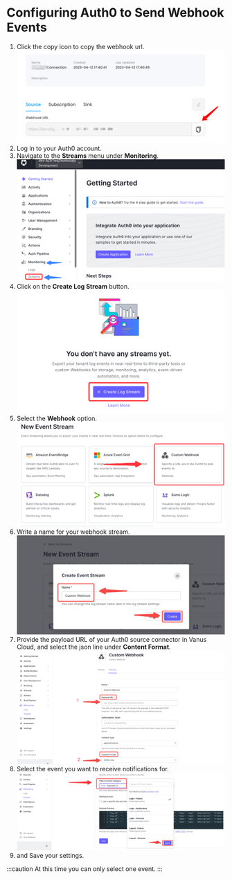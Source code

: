 # **Configuring Auth0 to Send Webhook Events**

1. Click the copy icon to copy the webhook url.
   ![getLink](images/getlink.png)
2. Log in to your Auth0 account.
3. Navigate to the **Streams** menu under **Monitoring**.
![img.png](images/img.png)
4. Click on the **Create Log Stream** button.
   ![img_1.png](images/img_1.png)
5. Select the **Webhook** option.
   ![img_2.png](images/img_2.png)
6. Write a name for your webhook stream.
![](images/image.jpg)
7. Provide the payload URL of your Auth0 source connector in Vanus Cloud, and select the json line under **Content Format**.
![](images/image1.jpg)
8. Select the event you want to receive notifications for. 
![img.png](images/image2.png)
9. and Save your settings.

:::caution
At this time you can only select one event.
:::

